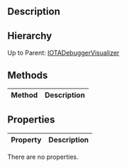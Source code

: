## Description

## Hierarchy
Up to Parent: [IOTADebuggerVisualizer](IOTADebuggerVisualizer)

## Methods
| Method | Description |
| ------------- | ------------- |

## Properties
| Property | Description |
| ------------- | ------------- |
There are no properties.
